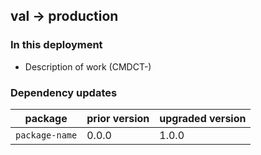 ## val → production

### In this deployment
<!-- List all work that is part of this deployment -->
<!-- - Description of work (CMDCT-<ticket-number>) -->

- Description of work (CMDCT-)

### Dependency updates
<!-- List package updates that are part of this deployment -->

| package | prior version | upgraded version|
|-|-|-|
| `package-name` | 0.0.0 | 1.0.0 |
